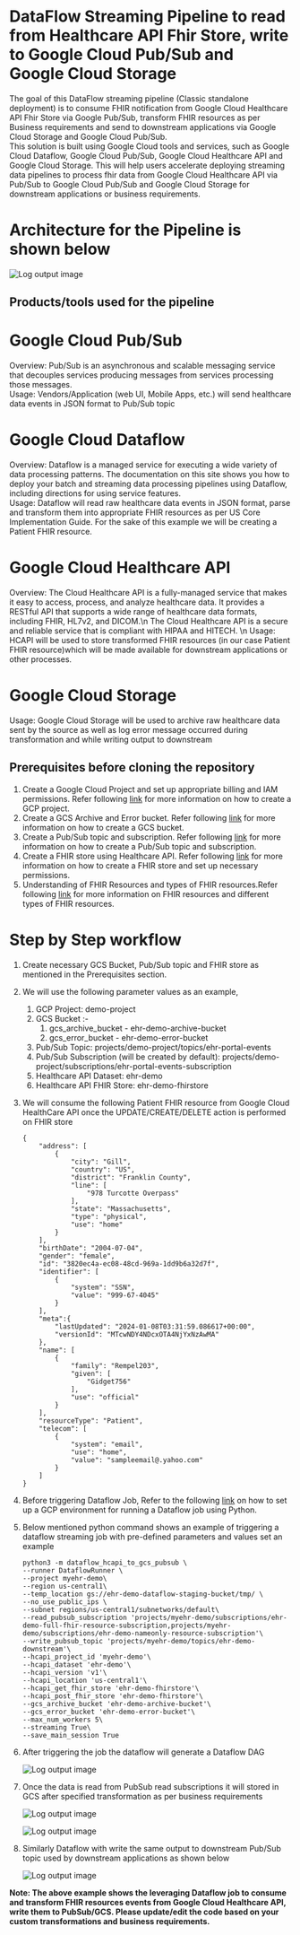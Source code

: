 # DataFlow Streaming Pipeline to read from Healthcare API Fhir Store, write to Google Cloud Pub/Sub and Google Cloud Storage


The goal of this DataFlow streaming pipeline (Classic standalone deployment) is to consume FHIR notification from Google Cloud Healthcare API Fhir Store via Google Pub/Sub, transform FHIR resources as per Business requirements and send to downstream applications via Google Cloud Storage and Google Cloud Pub/Sub.  
This solution is built using Google Cloud tools and services, such as Google Cloud Dataflow, Google Cloud Pub/Sub, Google Cloud Healthcare API and Google Cloud Storage.
This will help users accelerate deploying streaming data pipelines to process fhir data from Google Cloud Healthcare API via Pub/Sub to Google Cloud Pub/Sub and Google Cloud Storage for downstream applications or business requirements.


# Architecture for the Pipeline is shown below
 
 ![Log output image](./images/dataflow_architecture_fhirstore_to_gcs_pubsub.png)

## Products/tools used for the pipeline

# Google Cloud Pub/Sub
Overview: Pub/Sub is an asynchronous and scalable messaging service that decouples services producing messages from services processing those messages.  
Usage: Vendors/Application (web UI, Mobile Apps, etc.) will send healthcare data events in JSON format to Pub/Sub topic  

# Google Cloud Dataflow
Overview: Dataflow is a managed service for executing a wide variety of data processing patterns. The documentation on this site shows you how to deploy your batch and streaming data processing pipelines using Dataflow, including directions for using service features.  
Usage: Dataflow will read raw healthcare data events in JSON format, parse and transform them into appropriate FHIR resources as per US Core Implementation Guide. For the sake of this example we will be creating a Patient FHIR resource.

# Google Cloud Healthcare API 
Overview: The Cloud Healthcare API is a fully-managed service that makes it easy to access, process, and analyze healthcare data. It provides a RESTful API that supports a wide range of healthcare data formats, including FHIR, HL7v2, and DICOM.\n
The Cloud Healthcare API is a secure and reliable service that is compliant with HIPAA and HITECH. \n
Usage: HCAPI will be used to store transformed FHIR resources (in our case Patient FHIR resource)which will be made available for downstream applications or other processes.

# Google Cloud Storage
Usage: Google Cloud Storage will be used to archive raw healthcare data sent by the source as well as log error message occurred during transformation and while writing output to downstream


## Prerequisites before cloning the repository
1. Create a Google Cloud Project and set up appropriate billing and IAM permissions. Refer following [link](https://developers.google.com/workspace/guides/create-project) for more information on how to create a GCP project.
2. Create a GCS Archive and Error bucket. Refer following [link](https://cloud.google.com/storage/docs/creating-buckets) for more information on how to create a GCS bucket.
3. Create a Pub/Sub topic and subscription. Refer following [link](https://cloud.google.com/pubsub/docs/create-topic#pubsub_create_topic-Console) for more information on how to create a Pub/Sub topic and subscription.
4. Create a FHIR store using Healthcare API. Refer following [link](https://cloud.google.com/healthcare-api/docs/how-tos/fhir#healthcare-create-fhir-store-console) for more information on how to create a FHIR store and set up necessary permissions.
5. Understanding of FHIR Resources and types of FHIR resources.Refer following [link](https://build.fhir.org/ig/HL7/US-Core/) for more information on FHIR resources and different types of FHIR resources.


# Step by Step workflow

1. Create necessary GCS Bucket, Pub/Sub topic and FHIR store as mentioned in the Prerequisites section.  

2. We will use the following parameter values as an example,
    1. GCP Project: demo-project  
    2. GCS Bucket :-  
        1. gcs_archive_bucket - ehr-demo-archive-bucket  
        2. gcs_error_bucket - ehr-demo-error-bucket  
    3. Pub/Sub Topic: projects/demo-project/topics/ehr-portal-events  
    4. Pub/Sub Subscription (will be created by default): projects/demo-project/subscriptions/ehr-portal-events-subscription  
    5. Healthcare API Dataset: ehr-demo  
    6. Healthcare API FHIR Store: ehr-demo-fhirstore  

3. We will consume the following Patient FHIR resource from Google Cloud HealthCare API once the UPDATE/CREATE/DELETE action is performed on FHIR store
    ```
    {
        "address": [
            {
                "city": "Gill",
                "country": "US",
                "district": "Franklin County",
                "line": [
                    "978 Turcotte Overpass"
                ],
                "state": "Massachusetts",
                "type": "physical",
                "use": "home"
            }
        ],
        "birthDate": "2004-07-04",
        "gender": "female",
        "id": "3820ec4a-ec08-48cd-969a-1dd9b6a32d7f",
        "identifier": [
            {
                "system": "SSN",
                "value": "999-67-4045"
            }
        ],
        "meta":{
            "lastUpdated": "2024-01-08T03:31:59.086617+00:00",
            "versionId": "MTcwNDY4NDcxOTA4NjYxNzAwMA"
        },
        "name": [
            {
                "family": "Rempel203",
                "given": [
                    "Gidget756"
                ],
                "use": "official"
            }
        ],
        "resourceType": "Patient",
        "telecom": [
            {
                "system": "email",
                "use": "home",
                "value": "sampleemail@.yahoo.com"
            }
        ]
    }
    ```

4. Before triggering Dataflow Job, Refer to the following [link](https://cloud.google.com/dataflow/docs/quickstarts/create-pipeline-python) on how to set up a GCP environment for running a Dataflow job using Python.  

5. Below mentioned python command shows an example of triggering a dataflow streaming job with pre-defined parameters and values set an example  
    ```
    python3 -m dataflow_hcapi_to_gcs_pubsub \
    --runner DataflowRunner \
    --project myehr-demo\
    --region us-central1\
    --temp_location gs://ehr-demo-dataflow-staging-bucket/tmp/ \
    --no_use_public_ips \
    --subnet regions/us-central1/subnetworks/default\
    --read_pubsub_subscription 'projects/myehr-demo/subscriptions/ehr-demo-full-fhir-resource-subscription,projects/myehr-demo/subscriptions/ehr-demo-nameonly-resource-subscription'\
    --write_pubsub_topic 'projects/myehr-demo/topics/ehr-demo-downstream'\
    --hcapi_project_id 'myehr-demo'\
    --hcapi_dataset 'ehr-demo'\
    --hcapi_version 'v1'\
    --hcapi_location 'us-central1'\
    --hcapi_get_fhir_store 'ehr-demo-fhirstore'\
    --hcapi_post_fhir_store 'ehr-demo-fhirstore'\
    --gcs_archive_bucket 'ehr-demo-archive-bucket'\
    --gcs_error_bucket 'ehr-demo-error-bucket'\
    --max_num_workers 5\
    --streaming True\
    --save_main_session True
    ```  
6. After triggering the job the dataflow will generate a Dataflow DAG

    ![Log output image](./images/dataflow_dag_fhirstore_to_gcs_pubsub.png)

7. Once the data is read from PubSub read subscriptions it will stored in GCS after specified transformation as per business requirements

    ![Log output image](./images/GCS_BUCKET_OP.png)

    ![Log output image](./images/GCS_OP.png)

8. Similarly Dataflow with write the same output to downstream Pub/Sub topic used by downstream applications as shown below

    ![Log output image](./images/PubSub_OP.png)


**Note: The above example shows the leveraging Dataflow job to consume and transform FHIR resources events from Google Cloud Healthcare API, write them to PubSub/GCS. Please update/edit the code based on your custom transformations and business requirements.**  
